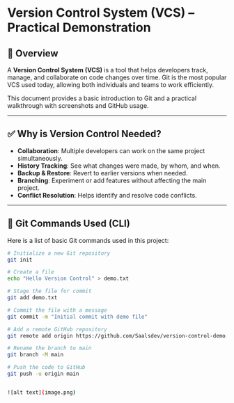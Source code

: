 # Version Control System (VCS) – Practical Demonstration

## 📌 Overview

A **Version Control System (VCS)** is a tool that helps developers track, manage, and collaborate on code changes over time. Git is the most popular VCS used today, allowing both individuals and teams to work efficiently.

This document provides a basic introduction to Git and a practical walkthrough with screenshots and GitHub usage.

---

## ✅ Why is Version Control Needed?

- **Collaboration**: Multiple developers can work on the same project simultaneously.
- **History Tracking**: See what changes were made, by whom, and when.
- **Backup & Restore**: Revert to earlier versions when needed.
- **Branching**: Experiment or add features without affecting the main project.
- **Conflict Resolution**: Helps identify and resolve code conflicts.

---

## 🔧 Git Commands Used (CLI)

Here is a list of basic Git commands used in this project:

```bash
# Initialize a new Git repository
git init

# Create a file
echo "Hello Version Control" > demo.txt

# Stage the file for commit
git add demo.txt

# Commit the file with a message
git commit -m "Initial commit with demo file"

# Add a remote GitHub repository
git remote add origin https://github.com/Saalsdev/version-control-demo.git

# Rename the branch to main
git branch -M main

# Push the code to GitHub
git push -u origin main


![alt text](image.png)